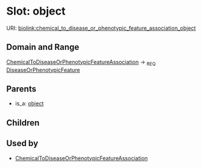 # Slot: object




URI: [biolink:chemical_to_disease_or_phenotypic_feature_association_object](https://w3id.org/biolink/vocab/chemical_to_disease_or_phenotypic_feature_association_object)
## Domain and Range

[ChemicalToDiseaseOrPhenotypicFeatureAssociation](ChemicalToDiseaseOrPhenotypicFeatureAssociation.md) ->  <sub>REQ</sub> [DiseaseOrPhenotypicFeature](DiseaseOrPhenotypicFeature.md)
## Parents

 *  is_a: [object](object.md)
## Children

## Used by

 * [ChemicalToDiseaseOrPhenotypicFeatureAssociation](ChemicalToDiseaseOrPhenotypicFeatureAssociation.md)
